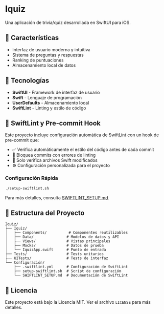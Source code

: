 # Iquiz

Una aplicación de trivia/quiz desarrollada en SwiftUI para iOS.

## 🚀 Características

- Interfaz de usuario moderna y intuitiva
- Sistema de preguntas y respuestas
- Ranking de puntuaciones
- Almacenamiento local de datos

## 📱 Tecnologías

- **SwiftUI** - Framework de interfaz de usuario
- **Swift** - Lenguaje de programación
- **UserDefaults** - Almacenamiento local
- **SwiftLint** - Linting y estilo de código

## 🔧 SwiftLint y Pre-commit Hook

Este proyecto incluye configuración automática de SwiftLint con un hook de pre-commit que:

- ✅ Verifica automáticamente el estilo del código antes de cada commit
- 🚫 Bloquea commits con errores de linting
- 📝 Solo verifica archivos Swift modificados
- ⚙️ Configuración personalizada para el proyecto

### Configuración Rápida

```bash
./setup-swiftlint.sh
```

Para más detalles, consulta [SWIFTLINT_SETUP.md](SWIFTLINT_SETUP.md).

## 📁 Estructura del Proyecto

```
Iquiz/
├── Iquiz/
│   ├── Components/          # Componentes reutilizables
│   ├── Data/               # Modelos de datos y API
│   ├── Views/              # Vistas principales
│   ├── Mocks/              # Datos de prueba
│   └── IquizApp.swift      # Punto de entrada
├── Tests/                  # Tests unitarios
├── UITests/                # Tests de interfaz
└── Configuración/
    ├── .swiftlint.yml      # Configuración de SwiftLint
    ├── setup-swiftlint.sh  # Script de configuración
    └── SWIFTLINT_SETUP.md  # Documentación de SwiftLint
```

## 📄 Licencia

Este proyecto está bajo la Licencia MIT. Ver el archivo `LICENSE` para más detalles.
